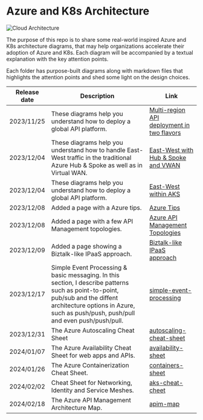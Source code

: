 # Azure and K8s Architecture
![Cloud Architecture](https://github.com/stephaneey/azure-and-k8s-architecture/blob/main/images/cloudarchidiagrams.png)

The purpose of this repo is to share some real-world inspired Azure and K8s architecture diagrams, that may help organizations accelerate their adoption of Azure and K8s. Each diagram will be accompanied by a textual explanation with the key attention points.

Each folder has purpose-built diagrams along with markdown files that highlights the attention points and shed some light on the design choices.


| Release date | Description |Link
| ----------- | ----------- | ----------- |
| 2023/11/25 | These diagrams help you understand how to deploy a global API platform. |[Multi-region API deployment in two flavors](https://github.com/stephaneey/azure-and-k8s-architecture/tree/main/IPaaS/api%20management/multi-region-setup) |
| 2023/12/04 | These diagrams help you understand how to handle East-West traffic in the traditional Azure Hub & Spoke as well as in Virtual WAN. |[East-West with Hub & Spoke and VWAN](https://github.com/stephaneey/azure-and-k8s-architecture/tree/main/networking/hub%20and%20spoke/east-west-traffic) |
| 2023/12/04 | These diagrams help you understand how to deploy a global API platform. |[East-West within AKS](https://github.com/stephaneey/azure-and-k8s-architecture/tree/main/networking/azure-kubernetes-service/east-west-traffic) |
| 2023/12/08 | Added a page with a Azure tips. |[Azure Tips](https://github.com/stephaneey/azure-and-k8s-architecture/tree/main/azuretips.md) |
| 2023/12/08 | Added a page with a few API Management topologies. |[Azure API Management Topologies](https://github.com/stephaneey/azure-and-k8s-architecture/tree/main/IPaaS/api%20management/topologies.md) |
| 2023/12/09 | Added a page showing a Biztalk-like IPaaS approach. |[Biztalk-like IPaaS approach](https://github.com/stephaneey/azure-and-k8s-architecture/tree/main/IPaaS/patterns/biztalk-like-IPaaS-pattern.md) |
| 2023/12/17 | Simple Event Processing & basic messaging. In this section, I describe patterns such as point-to-point, pub/sub and the diffent architecture options in Azure, such as push/push, push/pull and even push/push/pull.|[simple-event-processing](https://github.com/stephaneey/azure-and-k8s-architecture/tree/main/IPaaS/patterns/event-driven-and-messaging-architecture) |
| 2023/12/31 | The Azure Autoscaling Cheat Sheet |[autoscaling-cheat-sheet](./cheat%20sheets/autoscaling.md) |
| 2024/01/07 | The Azure Availability Cheat Sheet for web apps and APIs. |[availability-sheet](./cheat%20sheets/availability.md) |
| 2024/01/26 | The Azure Containerization Cheat Sheet. |[containers-sheet](./cheat%20sheets/containers.md) |
| 2024/02/02 | Cheat Sheet for Networking, Identity and Service Meshes. |[aks-cheat-cheet](./cheat%20sheets/aks.md) |
| 2024/02/18 | The Azure API Management Architecture Map. |[apim-map](./maps/apim.md) |

